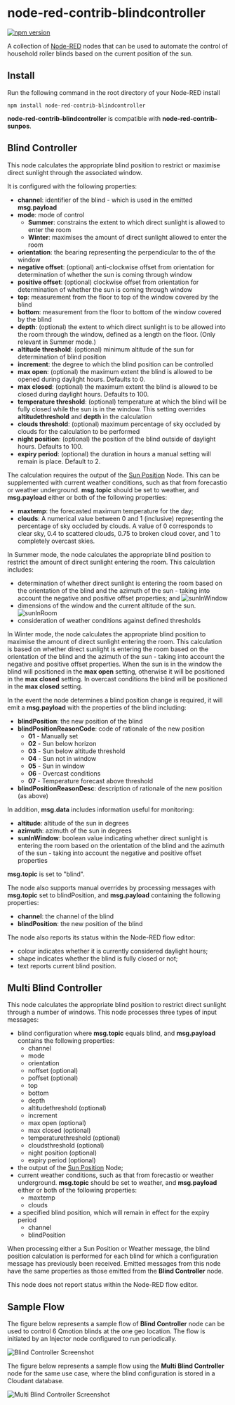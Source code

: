 # node-red-contrib-blindcontroller
[![npm version](https://badge.fury.io/js/node-red-contrib-blindcontroller.svg)](https://badge.fury.io/js/node-red-contrib-blindcontroller)

A collection of <a href="http://nodered.org" target="_new">Node-RED</a> nodes that can be used to automate the control of  household roller blinds based on the current position of the sun.

## Install

Run the following command in the root directory of your Node-RED install

    npm install node-red-contrib-blindcontroller

<b>node-red-contrib-blindcontroller</b> is compatible with <b>node-red-contrib-sunpos</b>.

## Blind Controller

This node calculates the appropriate blind position to restrict or maximise direct sunlight through the associated window.

It is configured with the following properties:
* <b>channel</b>: identifier of the blind - which is used in the emitted <b>msg.payload</b>
* <b>mode</b>: mode of control
    * <b>Summer</b>: constrains the extent to which direct sunlight is allowed to enter the room
    * <b>Winter</b>: maximises the amount of direct sunlight allowed to enter the room
* <b>orientation</b>: the bearing representing the perpendicular to the of the window
* <b>negative offset</b>: (optional) anti-clockwise offset from orientation for determination of whether the sun is coming through window
* <b>positive offset</b>: (optional) clockwise offset from orientation for determination of whether the sun is coming through window
* <b>top</b>: measurement from the floor to top of the window covered by the blind
* <b>bottom</b>: measurement from the floor to bottom of the window covered by the blind
* <b>depth</b>: (optional) the extent to which direct sunlight is to be allowed into the room through the window, defined as a length on the floor.  (Only relevant in Summer mode.)
* <b>altitude threshold</b>: (optional) minimum altitude of the sun for determination of blind position
* <b>increment</b>: the degree to which the blind position can be controlled
* <b>max open</b>: (optional) the maximum extent the blind is allowed to be opened during daylight hours.  Defaults to 0.
* <b>max closed</b>: (optional) the maximum extent the blind is allowed to be closed during daylight hours.  Defaults to 100.
* <b>temperature threshold</b>: (optional) temperature at which the blind will be fully closed while the sun is in the window.  This setting overrides <b>altitudethreshold</b> and <b>depth</b> in the calculation
* <b>clouds threshold</b>: (optional) maximum percentage of sky occluded by clouds for the calculation to be performed
* <b>night position</b>: (optional) the position of the blind outside of daylight hours. Defaults to 100.
* <b>expiry period</b>: (optional) the duration in hours a manual setting will remain is place. Default to 2.

The calculation requires the output of the <a href="https://www.npmjs.com/package/node-red-contrib-sunpos" target="_new">Sun Position</a> Node.  This can be supplemented with current weather conditions, such as that from forecastio or weather underground.  <b>msg.topic</b> should be set to weather, and <b>msg.payload</b> either or both of the following properties:
* <b>maxtemp</b>: the forecasted maximum temperature for the day;
* <b>clouds</b>: A numerical value between 0 and 1 (inclusive) representing the percentage of sky occluded by clouds. A value of 0 corresponds to clear sky, 0.4 to scattered clouds, 0.75 to broken cloud cover, and 1 to completely overcast skies.

In Summer mode, the node calculates the appropriate blind position to restrict the amount of direct sunlight entering the room.  This calculation includes:
* determination of whether direct sunlight is entering the room based on the orientation of the blind and the azimuth of the sun - taking into account the negative and positive offset properties; and
![sunInWindow](./docs/sunInWindow.jpg)
* dimensions of the window and the current altitude of the sun.
![sunInRoom](./docs/sunInRoom.jpg)
* consideration of weather conditions against defined thresholds

In Winter mode, the node calculates the appropriate blind position to maximise the amount of direct sunlight entering the room. This calculation is based on whether direct sunlight is entering the room based on the orientation of the blind and the azimuth of the sun - taking into account the negative and positive offset properties.  When the sun is in the window the blind will positioned in the <b>max open</b> setting, otherwise it will be positioned in the <b>max closed</b> setting.  In overcast conditions the blind will be positioned in the <b>max closed</b> setting.

In the event the node determines a blind position change is required, it will emit a <b>msg.payload</b> with the properties of the blind including:
* <b>blindPosition</b>: the new position of the blind
* <b>blindPositionReasonCode</b>: code of rationale of the new position
    * <b>01</b> - Manually set
    * <b>02</b> - Sun below horizon
    * <b>03</b> - Sun below altitude threshold
    * <b>04</b> - Sun not in window
    * <b>05</b> - Sun in window
    * <b>06</b> - Overcast conditions
    * <b>07</b> - Temperature forecast above threshold
* <b>blindPositionReasonDesc</b>: description of rationale of the new position (as above)

In addition, <b>msg.data</b> includes information useful for monitoring:
* <b>altitude</b>: altitude of the sun in degrees
* <b>azimuth</b>: azimuth of the sun in degrees
* <b>sunInWindow</b>: boolean value indicating whether direct sunlight is entering the room based on the orientation of the blind and the azimuth of the sun - taking into account the negative and positive offset properties

<b>msg.topic</b> is set to "blind".

The node also supports manual overrides by processing messages with <b>msg.topic</b> set to blindPosition, and <b>msg.payload</b> containing the following properties:
* <b>channel</b>: the channel of the blind
* <b>blindPosition</b>: the new position of the blind

The node also reports its status within the Node-RED flow editor:
* colour indicates whether it is currently considered daylight hours;
* shape indicates whether the blind is fully closed or not;
* text reports current blind position.

## Multi Blind Controller

This node calculates the appropriate blind position to restrict direct sunlight through a number of windows.  This node processes three types of input messages:
* blind configuration where <b>msg.topic</b> equals blind, and <b>msg.payload</b> contains the following properties:
    * channel
    * mode
    * orientation
    * noffset (optional)
    * poffset (optional)
    * top
    * bottom
    * depth
    * altitudethreshold (optional)
    * increment
    * max open (optional)
    * max closed (optional)
    * temperaturethreshold (optional)
    * cloudsthreshold (optional)
    * night position (optional)
    * expiry period (optional)
* the output of the <a href="https://www.npmjs.com/package/node-red-contrib-sunpos" target="_new">Sun Position</a> Node;
* current weather conditions, such as that from forecastio or weather underground.  <b>msg.topic</b> should be set to weather, and <b>msg.payload</b> either or both of the following properties:
    * maxtemp
    * clouds
* a specified blind position, which will remain in effect for the expiry period
    * channel
    * blindPosition

When processing either a Sun Position or Weather message, the blind position calculation is performed for each blind for which a configuration message has previously been received.  Emitted messages from this node have the same properties as those emitted from the <b>Blind Controller</b> node.

This node does not report status within the Node-RED flow editor.

## Sample Flow

The figure below represents a sample flow of <b>Blind Controller</b> node can be used to control 6 Qmotion blinds at the one geo location.  The flow is initiated by an Injector node configured to run periodically.

![Blind Controller Screenshot](./docs/sample-flow.png)

The figure below represents a sample flow using the <b>Multi Blind Controller</b> node for the same use case, where the blind configuration is stored in a Cloudant database.

![Multi Blind Controller Screenshot](./docs/sample-flow2.png)
